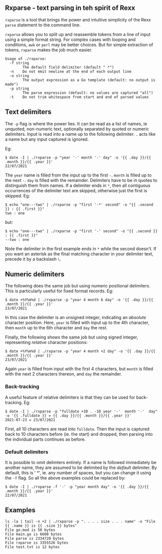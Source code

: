 ## Rxparse - text parsing in teh spirit of Rexx

`rxparse` is a tool that brings the power and intuitive simplicity of the Rexx `parse` statement to the command line.

`rxparse` allows you to split up and reassemble tokens from a line of input using a simple format string. For complex cases with looping and conditions, `awk` or `perl` may be better choices. But for simple extraction of tokens, `rxparse` makes the job much easier.

```
Usage of ./rxparse:
  -f string
        The default field delimiter (default " *")
  -n    Do not emit newline at the end of each output line
  -o string
        The output expression as a Go template (default: no output is made")
  -p string
        The parse expression (default: no values are captured "all")
  -t    Do not trim whitespace from start and end of parsed values
```

## Text delimiters

The `-p` flag is where the power lies. It can be read as a list of names, ie unquoted, non-numeric text, optionally separated by quoted or numeric delimiters. Input is read into a name up to the following delimiter. `.` acts like a name but any input captured is ignored. 

Eg: 

```
$ date -I | ./rxparse -p "year '-' month '-' day" -o '{{ .day }}/{{ .month }}/{{ .year }}'
22/07/2021
```

The `year` name is filled from the input up to the first `-`. `month` is filled up to the next `-`. `day` is filled with the remainder. Delimiters have to be in quotes to distinguish them from names. If a delimiter ends in `*`, then all contiguous occurrences of the delimiter text are skipped, otherwise just the first is skipped.  Eg:

```
$ echo "one---two" | ./rxparse -p "first '-*' second" -o "{{ .second }} : {{ .first }}" 
two : one
```

but:

```
$ echo "one---two" | ./rxparse -p "first '-' second" -o "{{ .second }} : {{ .first }}" 
--two : one
```

Note the delimiter in the first example ends in `*` while the second doesn't. If you want an asterisk as the final matching character in your delimiter text, precede it by a backslash `\`.

## Numeric delimiters

The following does the same job but using numeric positional delimiters. This is particularly useful for fixed format records. Eg:

```
$ date +%Y%m%d | ./rxparse -p "year 4 month 6 day" -o '{{ .day }}/{{ .month }}/{{ .year }}'
23/07/2021
```

In this case the delimiter is an unsigned integer, indicating an *absolute* character position. Here, `year` is filled with input up to the 4th character, then `month` up to the 6th character and `day` the rest.

Finally, the following shows the same job but using signed integer, representing *relative* character positions:

```
$ date +%Y%m%d | ./rxparse -p "year 4 month +2 day" -o '{{ .day }}/{{ .month }}/{{ .year }}'
23/07/2021
```

Again `year` is filled from input with the first 4 characters, but `month` is filled with the next 2 characters thereon, and `day` the remainder.

### Back-tracking

A useful feature of relative delimiters is that they can be used for back-tracking. Eg:

```
$ date -I | ./rxparse -p "fulldate +10 . -10 year '-'  month '-'  day" -o '{{ .fulldate }} = {{ .day }}/{{ .month }}/{{ .year }}'
2021-07-23 = 23/07/2021
```

First, all 10 characters are read into `fulldate`. Then the input is captured back to 10 characters before (ie. the start) and dropped, then parsing into the individual parts continues as before.

### Default delimiters

It is possible to omit delimters entirely. If a name is followed immediately be another name, they are assumed to be delimited by the *default* delimiter. By default, this is ' *', ie. any number of spaces, but you can change it using the `-f` flag. So all the above examples could be replaced by:

```
$ date -I | ./rxparse -f '-' -p "year month day" -o '{{ .day }}/{{ .month }}/{{ .year }}'
22/07/2021
```

## Examples

```
ls -la | tail -n +2 | ./rxparse -p ". . . . size . . . name" -o "File {{ .name }} is {{ .size }} bytes"
File go.mod is 50 bytes
File main.go is 6608 bytes
File parse is 2334720 bytes
File rxparse is 3355526 bytes
File test.txt is 12 bytes
```
